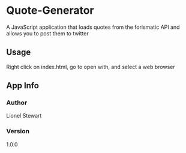 # Quote-Generator
A JavaScript application that loads quotes from the forismatic API and allows you to post them to twitter

## Usage
Right click on index.html, go to open with, and select a web browser

## App Info

### Author
Lionel Stewart

### Version
1.0.0
